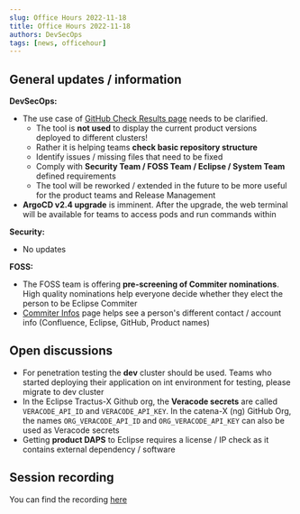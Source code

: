 ```yaml
---
slug: Office Hours 2022-11-18
title: Office Hours 2022-11-18
authors: DevSecOps
tags: [news, officehour]
---
```


## General updates / information

__DevSecOps:__

- The use case of [GitHub Check Results page](https://gh-org-checks.core.demo.catena-x.net/) needs to be clarified.
  - The tool is __not used__ to display the current product versions deployed to different clusters!
  - Rather it is helping teams __check basic repository structure__
  - Identify issues / missing files that need to be fixed
  - Comply with __Security Team / FOSS Team / Eclipse / System Team__ defined requirements
  - The tool will be reworked / extended in the future to be more useful for the product teams and Release Management
- __ArgoCD v2.4 upgrade__ is imminent. After the upgrade, the web terminal will be available for teams to access pods and run commands within

__Security:__

- No updates

__FOSS:__

- The FOSS team is offering __pre-screening of Commiter nominations__. High quality nominations help everyone decide whether they elect the person to be Eclipse Commiter
- [Commiter Infos](https://confluence.catena-x.net/pages/viewpage.action?spaceKey=CF&title=Committer+Infos+@+Eclipse+TractusX) page helps see a person's different contact / account info (Confluence, Eclipse, GitHub, Product names)

## Open discussions

- For penetration testing the __dev__ cluster should be used. Teams who started deploying their application on int environment for testing, please migrate to dev cluster
- In the Eclipse Tractus-X Github org, the __Veracode secrets__ are called `VERACODE_API_ID` and `VERACODE_API_KEY`. In the catena-X (ng) GitHub Org, the names `ORG_VERACODE_API_ID` and `ORG_VERACODE_API_KEY` can also be used as Veracode secrets
- Getting __product DAPS__ to Eclipse requires a license / IP check as it contains external dependency / software

## Session recording

You can find the recording [here](https://bcgcatenax.sharepoint.com/sites/CommunitiesofPractises/_layouts/15/stream.aspx?id=%2Fsites%2FCommunitiesofPractises%2FShared%20Documents%2FCX%2DCoP%20DevSecOps%2FOffice%5FHours%5FRegular%5FRecordings%2F20221118%5FDevSecOps%20Business%20Hours%2DRecording%2Emp4&referrer=Teams%2ETEAMS%2DELECTRON&referrerScenario=p2p%5Fns%2Dbim)
